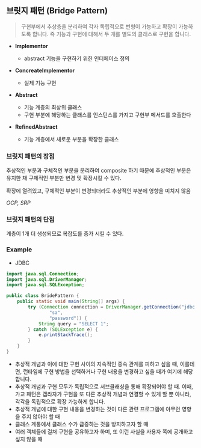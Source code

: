 ## 브릿지 패턴 (Bridge Pattern)

> 구현부에서 추상층을 분리하여 각자 독립적으로 변형이 가능하고 확장이 가능하도록 합니다.
> 즉 기능과 구현에 대해서 두 개를 별도의 클래스로 구현을 합니다.

- **Implementor**
    - abstract 기능을 구현하기 위한 인터페이스 정의

- **ConcreateImplementor**
    - 실제 기능 구현

- **Abstract**
    - 기능 계층의 최상위 클래스
    - 구현 부분에 해당하는 클래스를 인스턴스를 가지고 구현부 메서드를 호출한다

- **RefinedAbstract**
    - 기능 계층에서 새로운 부분을 확장한 클래스

### 브릿지 패턴의 장점

추상적인 부분과 구체적인 부분을 분리하여 composite 하기 때문에
추상적인 부분은 유지한 채 구체적인 부분만 변경 및 확장시킬 수 있다.

확장에 열려있고, 구체적인 부분이 변경되더라도 추상적인 부분에 영향을 미치지 않음

_OCP, SRP_

### 브릿지 패턴의 단점

계층이 1개 더 생성되므로 복잡도를 증가 시킬 수 있다.

### Example

- JDBC

```java
import java.sql.Connection;
import java.sql.DriverManager;
import java.sql.SQLException;

public class BridePattern {
    public static void main(String[] args) {
        try (Connection connection = DriverManager.getConnection("jdbc:[DriverName]:[URL]",
                "sa",
                "password")) {
            String query = "SELECT 1";
        } catch (SQLException e) {
            e.printStackTrace();
        }
    }
}
```

- 추상적 개념과 이에 대한 구현 사이의 지속적인 종속 관계를 피하고 싶을 때, 이를테면, 런타임에 구현 방법을 선택하거나 구현 내용을 변경하고 싶을 때가 여기에 해당합니다.
- 추상적 개념과 구현 모두가 독립적으로 서브클래싱을 통해 확장되어야 할 때. 이때, 가교 패턴은 갭라자가 구현을 또 다른 추상적 개념과 연결할 수 있게 할 뿐 아니라, 각각을 독립적으로 확장 가능하게 합니다.
- 추상적 개념에 대한 구현 내용을 변경하는 것이 다른 관련 프로그램에 아무런 영향을 주지 않아야 할 때
- 클래스 계통에서 클래스 수가 급증하는 것을 방지하고자 할 때
- 여러 객체들에 걸쳐 구현을 공유하고자 하며, 또 이런 사실을 사용자 쪽에 공개하고 싶지 않을 때